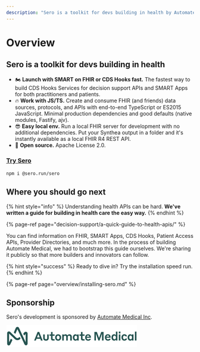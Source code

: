 ```yaml
---
description: "Sero is a toolkit for devs building in health by Automate Medical. With Sero, you can build patient apps and decision support APIs in JavaScript. \U0001F680"
---
```


# Overview

## Sero is a toolkit for devs building in health

* 🏍️ **Launch with SMART on FHIR or CDS Hooks fast.** The fastest way to build CDS Hooks Services for decision support APIs and SMART Apps for both practitioners and patients.
* 🔥 **Work with JS/TS.** Create and consume FHIR \(and friends\) data sources, protocols, and APIs with end-to-end TypeScript or ES2015 JavaScript. Minimal production dependencies and good defaults \(native modules, Fastify, ajv\).
* 😎 **Easy local env.** Run a local FHIR server for development with no additional dependencies. Put your Synthea output in a folder and it's instantly available as a local FHIR R4 REST API.
* 📖 **Open source.** Apache License 2.0.

### [Try Sero](https://github.com/automate-medical/sero)

```bash
npm i @sero.run/sero
```

## Where you should go next

{% hint style="info" %}
Understanding health APIs can be hard. **We've written a guide for building in health care the easy way.**
{% endhint %}

{% page-ref page="decision-support/a-quick-guide-to-health-apis/" %}

You can find information on FHIR, SMART Apps, CDS Hooks, Patient Access APIs, Provider Directories, and much more. In the process of building Automate Medical, we had to bootstrap this guide ourselves. We're sharing it publicly so that more builders and innovators can follow.

{% hint style="success" %}
Ready to dive in? Try the installation speed run.
{% endhint %}

{% page-ref page="overview/installing-sero.md" %}







## Sponsorship

Sero's development is sponsored by [Automate Medical Inc](https://www.automatemedical.com/).

![](.gitbook/assets/logo-2x.png)



